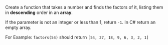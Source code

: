 Create a function that takes a number and finds the factors of it, listing them in **descending** order in an **array**.

If the parameter is not an integer or less than 1, return `-1`. In C# return an empty array.

For Example:
`factors(54)` should return `[54, 27, 18, 9, 6, 3, 2, 1]`